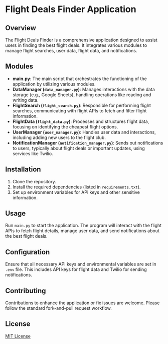 # Flight Deals Finder Application

## Overview

The Flight Deals Finder is a comprehensive application designed to assist users in finding the best flight deals. It integrates various modules to manage flight searches, user data, flight data, and notifications.

## Modules

- **main.py**: The main script that orchestrates the functioning of the application by utilizing various modules.
- **DataManager (`data_manager.py`)**: Manages interactions with the data storage (e.g., Google Sheets), handling operations like reading and writing data.
- **FlightSearch (`flight_search.py`)**: Responsible for performing flight searches, communicating with flight APIs to fetch and filter flight information.
- **FlightData (`flight_data.py`)**: Processes and structures flight data, focusing on identifying the cheapest flight options.
- **UserManager (`user_manager.py`)**: Handles user data and interactions, including adding new users to the flight club.
- **NotificationManager (`notification_manager.py`)**: Sends out notifications to users, typically about flight deals or important updates, using services like Twilio.

## Installation

1. Clone the repository.
2. Install the required dependencies (listed in `requirements.txt`).
3. Set up environment variables for API keys and other sensitive information.

## Usage

Run `main.py` to start the application. The program will interact with the flight APIs to fetch flight details, manage user data, and send notifications about the best flight deals.

## Configuration

Ensure that all necessary API keys and environmental variables are set in `.env` file. This includes API keys for flight data and Twilio for sending notifications.

## Contributing

Contributions to enhance the application or fix issues are welcome. Please follow the standard fork-and-pull request workflow.

## License

[MIT License](LICENSE)
